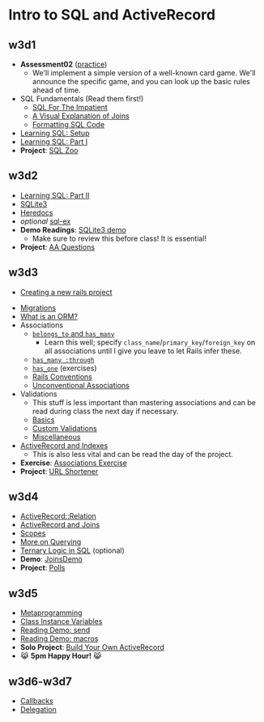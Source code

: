 # Intro to SQL and ActiveRecord

## w3d1

+ **Assessment02** ([practice][assessment-prep])
    + We'll implement a simple version of a well-known card game. We'll announce
      the specific game, and you can look up the basic rules ahead of time.
+ SQL Fundamentals (Read them first!)
    + [SQL For The Impatient][sql-intro]
    + [A Visual Explanation of Joins][visual-joins]
    + [Formatting SQL Code][sql-formatting]
+ [Learning SQL: Setup][learning-sql-setup]
+ [Learning SQL: Part I][learning-sql-part-i]
+ **Project**: [SQL Zoo][sqlzoo-readme]

[assessment-prep]: http://github.com/appacademy/assessment-prep

[sql-intro]: readings/sql-intro.md
[visual-joins]: http://www.codinghorror.com/blog/2007/10/a-visual-explanation-of-sql-joins.html
[sql-formatting]: readings/formatting.md

[learning-sql-setup]: readings/setup.md
[learning-sql-part-i]: readings/part-i.md
[sqlzoo-readme]: projects/sqlzoo

## w3d2

+ [Learning SQL: Part II][learning-sql-part-ii]
+ [SQLite3][sqlite3]
+ [Heredocs][heredocs]
+ _optional_ [sql-ex][sql-ex]
+ **Demo Readings**: [SQLite3 demo][sqlite3-demo]
    + Make sure to review this before class! It is essential!
+ **Project**: [AA Questions][aa-questions]

[learning-sql-part-ii]: readings/part-ii.md
[sqlite3]: readings/sqlite3.md
[heredocs]: readings/heredocs.md
[sql-ex]: http://www.sql-ex.ru/

[sqlite3-demo]: demos/sqlite3_demo

[aa-questions]: projects/aa_questions

## w3d3

* [Creating a new rails project][first-rails-project]
+ [Migrations][ar-migrations]
+ [What is an ORM?][ar-orm]
+ Associations
    + [`belongs_to` and `has_many`][belongs-to-has-many]
        * Learn this well; specify
          `class_name`/`primary_key`/`foreign_key` on all associations
          until I give you leave to let Rails infer these.
    + [`has_many :through`][has-many-through]
    + [`has_one`][has-one] (exercises)
    + [Rails Conventions][rails-conventions]
    + [Unconventional Associations][unconventional-associations]
+ Validations
    + This stuff is less important than mastering associations and can
      be read during class the next day if necessary.
    + [Basics][validations]
    + [Custom Validations][custom-validations]
    + [Miscellaneous][validations-misc]
+ [ActiveRecord and Indexes][ar-indexing]
    + This is also less vital and can be read the day of the project.
+ **Exercise**: [Associations Exercise][associations-exercise]
+ **Project**: [URL Shortener][url-shortener]

[first-rails-project]: readings/first-rails-project.md
[ar-migrations]: readings/migrations.md
[ar-orm]: readings/orm.md

[belongs-to-has-many]: readings/belongs-to-has-many.md
[has-many-through]: readings/has-many-through.md
[has-one]: readings/has-one.md
[rails-conventions]: readings/rails-conventions.md
[unconventional-associations]: readings/unconventional-associations.md

[validations]: readings/validations.md
[custom-validations]: readings/custom-validations.md
[validations-misc]: readings/validations-misc.md

[ar-indexing]: readings/indexing.md

[associations-exercise]: projects/associations_exercise
[url-shortener]: projects/url_shortener

## w3d4

+ [ActiveRecord::Relation][relation]
+ [ActiveRecord and Joins][ar-joins]
+ [Scopes][scopes]
+ [More on Querying][querying-ii]
+ [Ternary Logic in SQL][sql-ternary-logic] (optional)
+ **Demo**: [JoinsDemo][joins-demo]
+ **Project**: [Polls][polls-app]

[relation]: readings/relation.md
[ar-joins]: readings/joins.md
[scopes]: readings/scopes.md
[querying-ii]: readings/querying-ii.md
[sql-ternary-logic]: readings/sql-ternary-logic.md

[joins-demo]: demos/joins_demo

[polls-app]: projects/polls_app

## w3d5

+ [Metaprogramming][metaprogramming]
+ [Class Instance Variables][class-instance-variables]
+ [Reading Demo: send][meta-send]
+ [Reading Demo: macros][meta-macros]
+ **Solo Project**: [Build Your Own ActiveRecord][build-your-own-ar]
+ :joy_cat: **5pm Happy Hour!** :joy_cat:

[metaprogramming]: readings/metaprogramming.md
[class-instance-variables]: readings/class-instance-variables.md
[meta-send]: demos/send.rb
[meta-macros]: demos/macros.rb
[build-your-own-ar]: projects/active_record_lite

## w3d6-w3d7

+ [Callbacks][callbacks]
+ [Delegation][delegation]

[callbacks]: readings/callbacks.md
[delegation]: readings/delegation.md
